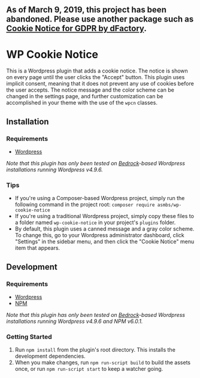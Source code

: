 ## As of March 9, 2019, this project has been abandoned. Please use another package such as [Cookie Notice for GDPR by dFactory](https://wordpress.org/plugins/cookie-notice/).

# WP Cookie Notice

This is a Wordpress plugin that adds a cookie notice. The notice is shown on every page until the user clicks the "Accept" button. This plugin uses implicit consent, meaning that it does not prevent any use of cookies before the user accepts. The notice message and the color scheme can be changed in the settings page, and further customization can be accomplished in your theme with the use of the `wpcn` classes.



## Installation

### Requirements

- [Wordpress](https://wordpress.org/)

*Note that this plugin has only been tested on [Bedrock](https://roots.io/bedrock/)-based Wordpress installations running Wordpress v4.9.6.*

### Tips

- If you're using a Composer-based Wordpress project, simply run the following command in the project root: `composer require asmbs/wp-cookie-notice`
- If you're using a traditional Wordpress project, simply copy these files to a folder named `wp-cookie-notice` in your project's `plugins` folder.
- By default, this plugin uses a canned message and a gray color scheme. To change this, go to your Wordpress administrator dashboard, click "Settings" in the sidebar menu, and then click the "Cookie Notice" menu item that appears.



## Development

### Requirements

- [Wordpress](https://wordpress.org/)
- [NPM](https://www.npmjs.com/)

*Note that this plugin has only been tested on [Bedrock](https://roots.io/bedrock/)-based Wordpress installations running Wordpress v4.9.6 and NPM v6.0.1.*

### Getting Started

1. Run `npm install` from the plugin's root directory. This installs the development dependencies.
2. When you make changes, run `npm run-script build` to build the assets once, or run `npm run-script start` to keep a watcher going.